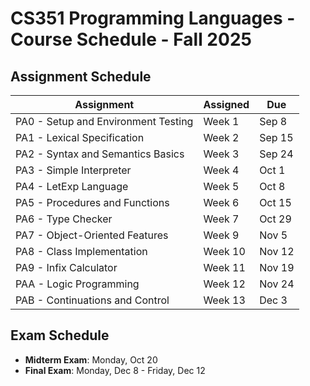 # CS351 Programming Languages - Course Schedule - Fall 2025

## Assignment Schedule

| Assignment | Assigned | Due |
| ---------- | -------- | --- |
| PA0 - Setup and Environment Testing | Week 1 | Sep 8 |
| PA1 - Lexical Specification | Week 2 | Sep 15 |
| PA2 - Syntax and Semantics Basics | Week 3 | Sep 24 |
| PA3 - Simple Interpreter | Week 4 | Oct 1 |
| PA4 - LetExp Language | Week 5 | Oct 8 |
| PA5 - Procedures and Functions | Week 6 | Oct 15 |
| PA6 - Type Checker | Week 7 | Oct 29 |
| PA7 - Object-Oriented Features | Week 9 | Nov 5 |
| PA8 - Class Implementation | Week 10 | Nov 12 |
| PA9 - Infix Calculator | Week 11 | Nov 19 |
| PAA - Logic Programming | Week 12 | Nov 24 |
| PAB - Continuations and Control | Week 13 | Dec 3 |


## Exam Schedule

- **Midterm Exam**: Monday, Oct 20
- **Final Exam**: Monday, Dec 8 - Friday, Dec 12
